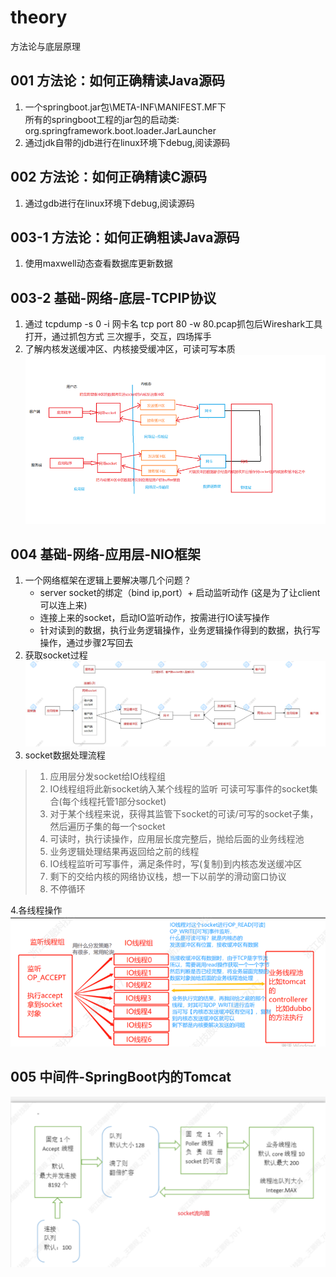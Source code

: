 # theory

方法论与底层原理

## 001 方法论：如何正确精读Java源码

1. 一个springboot.jar包\META-INF\MANIFEST.MF下  
   所有的springboot工程的jar包的启动类: org.springframework.boot.loader.JarLauncher
2. 通过jdk自带的jdb进行在linux环境下debug,阅读源码

## 002 方法论：如何正确精读C源码

1. 通过gdb进行在linux环境下debug,阅读源码

## 003-1 方法论：如何正确粗读Java源码

1. 使用maxwell动态查看数据库更新数据

## 003-2 基础-网络-底层-TCPIP协议

1. 通过 tcpdump -s 0 -i 网卡名 tcp port 80 -w 80.pcap抓包后Wireshark工具打开，通过抓包方式 三次握手，交互，四场挥手
2. 了解内核发送缓冲区、内核接受缓冲区，可读可写本质
   ![img_1.png](./image/img_1.png)

## 004 基础-网络-应用层-NIO框架
1. 一个网络框架在逻辑上要解决哪几个问题？
   - server socket的绑定（bind ip,port）+ 启动监听动作 (这是为了让client可以连上来)
   - 连接上来的socket，启动IO监听动作，按需进行IO读写操作
   - 针对读到的数据，执行业务逻辑操作，业务逻辑操作得到的数据，执行写操作，通过步骤2写回去
2. 获取socket过程
  ![img.png](./image/img.png) 
3. socket数据处理流程
>1.	应用层分发socket给IO线程组
>2.	IO线程组将此新socket纳入某个线程的监听 可读可写事件的socket集合(每个线程托管1部分socket)
>3.	对于某个线程来说，获得其监管下socket的可读/可写的socket子集，然后遍历子集的每一个socket
>4.	可读时，执行读操作，应用层长度完整后，抛给后面的业务线程池
>5.	业务逻辑处理结果再返回给之前的线程
>6.	IO线程监听可写事件，满足条件时，写(复制)到内核态发送缓冲区
>7.	剩下的交给内核的网络协议栈，想一下以前学的滑动窗口协议
>8.	不停循环  
>

4.各线程操作  
![img.png](./image/img_2.png)

## 005 中间件-SpringBoot内的Tomcat
![img.png](./image/img_3.png)
